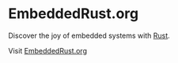 # EmbeddedRust.org

Discover the joy of embedded systems with [Rust](rust-lang.org).

Visit [EmbeddedRust.org](https://www.embeddedrust.org)
